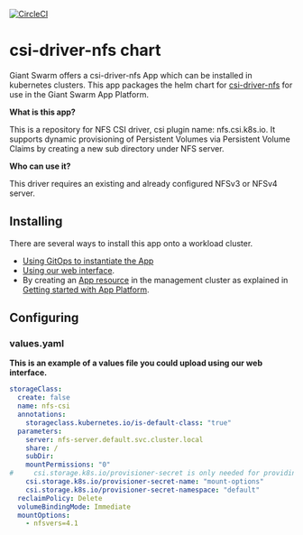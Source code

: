 [![CircleCI](https://dl.circleci.com/status-badge/img/gh/giantswarm/csi-driver-nfs/tree/main.svg?style=svg)](https://dl.circleci.com/status-badge/redirect/gh/giantswarm/csi-driver-nfs/tree/main)

# csi-driver-nfs chart

Giant Swarm offers a csi-driver-nfs App which can be installed in kubernetes clusters.
This app packages the helm chart for [csi-driver-nfs](https://github.com/kubernetes-csi/csi-driver-nfs) for use in the Giant Swarm App Platform.

**What is this app?**

This is a repository for NFS CSI driver, csi plugin name: nfs.csi.k8s.io.
It supports dynamic provisioning of Persistent Volumes via Persistent Volume Claims by creating a new sub directory under NFS server.

**Who can use it?**

This driver requires an existing and already configured NFSv3 or NFSv4 server.

## Installing

There are several ways to install this app onto a workload cluster.

- [Using GitOps to instantiate the App](https://docs.giantswarm.io/advanced/gitops/apps/)
- [Using our web interface](https://docs.giantswarm.io/platform-overview/web-interface/app-platform/#installing-an-app).
- By creating an [App resource](https://docs.giantswarm.io/use-the-api/management-api/crd/apps.application.giantswarm.io/) in the management cluster as explained in [Getting started with App Platform](https://docs.giantswarm.io/getting-started/app-platform/).

## Configuring

### values.yaml

**This is an example of a values file you could upload using our web interface.**

```yaml
storageClass:
  create: false
  name: nfs-csi
  annotations:
    storageclass.kubernetes.io/is-default-class: "true"
  parameters:
    server: nfs-server.default.svc.cluster.local
    share: /
    subDir:
    mountPermissions: "0"
#     csi.storage.k8s.io/provisioner-secret is only needed for providing mountOptions in DeleteVolume
    csi.storage.k8s.io/provisioner-secret-name: "mount-options"
    csi.storage.k8s.io/provisioner-secret-namespace: "default"
  reclaimPolicy: Delete
  volumeBindingMode: Immediate
  mountOptions:
    - nfsvers=4.1
```
